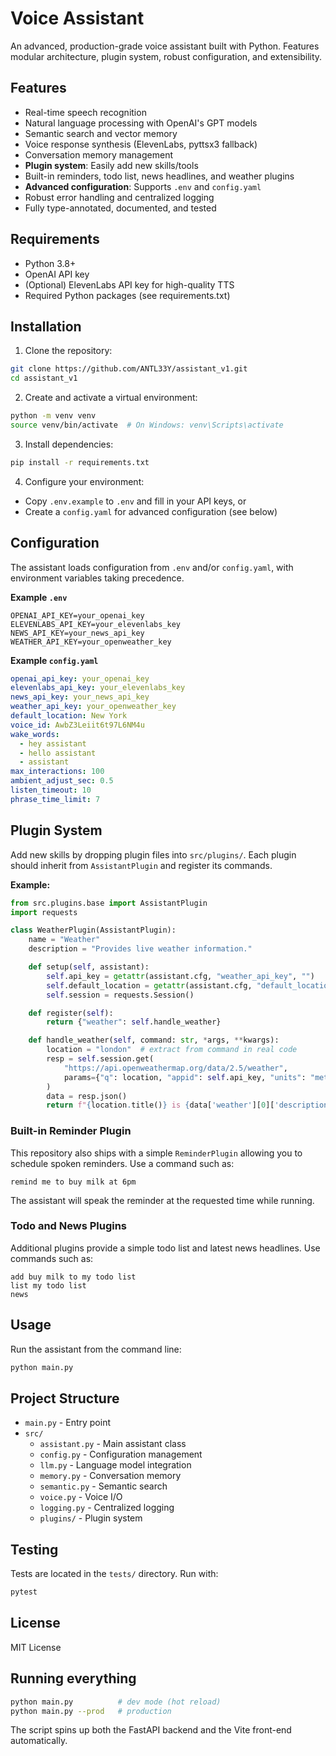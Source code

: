 # Voice Assistant

An advanced, production-grade voice assistant built with Python. Features modular architecture, plugin system, robust configuration, and extensibility.

## Features

- Real-time speech recognition
- Natural language processing with OpenAI's GPT models
- Semantic search and vector memory
- Voice response synthesis (ElevenLabs, pyttsx3 fallback)
- Conversation memory management
- **Plugin system**: Easily add new skills/tools
- Built-in reminders, todo list, news headlines, and weather plugins
- **Advanced configuration**: Supports `.env` and `config.yaml`
- Robust error handling and centralized logging
- Fully type-annotated, documented, and tested

## Requirements

- Python 3.8+
- OpenAI API key
- (Optional) ElevenLabs API key for high-quality TTS
- Required Python packages (see requirements.txt)

## Installation

1. Clone the repository:
```bash
git clone https://github.com/ANTL33Y/assistant_v1.git
cd assistant_v1
```

2. Create and activate a virtual environment:
```bash
python -m venv venv
source venv/bin/activate  # On Windows: venv\Scripts\activate
```

3. Install dependencies:
```bash
pip install -r requirements.txt
```
4. Configure your environment:

- Copy `.env.example` to `.env` and fill in your API keys, or
- Create a `config.yaml` for advanced configuration (see below)

## Configuration

The assistant loads configuration from `.env` and/or `config.yaml`, with environment variables taking precedence.

**Example `.env`**
```
OPENAI_API_KEY=your_openai_key
ELEVENLABS_API_KEY=your_elevenlabs_key
NEWS_API_KEY=your_news_api_key
WEATHER_API_KEY=your_openweather_key
```

**Example `config.yaml`**
```yaml
openai_api_key: your_openai_key
elevenlabs_api_key: your_elevenlabs_key
news_api_key: your_news_api_key
weather_api_key: your_openweather_key
default_location: New York
voice_id: AwbZ3Leiit6t97L6NM4u
wake_words:
  - hey assistant
  - hello assistant
  - assistant
max_interactions: 100
ambient_adjust_sec: 0.5
listen_timeout: 10
phrase_time_limit: 7
```

## Plugin System

Add new skills by dropping plugin files into `src/plugins/`. Each plugin should inherit from `AssistantPlugin` and register its commands.

**Example:**
```python
from src.plugins.base import AssistantPlugin
import requests

class WeatherPlugin(AssistantPlugin):
    name = "Weather"
    description = "Provides live weather information."

    def setup(self, assistant):
        self.api_key = getattr(assistant.cfg, "weather_api_key", "")
        self.default_location = getattr(assistant.cfg, "default_location", "New York")
        self.session = requests.Session()

    def register(self):
        return {"weather": self.handle_weather}

    def handle_weather(self, command: str, *args, **kwargs):
        location = "london"  # extract from command in real code
        resp = self.session.get(
            "https://api.openweathermap.org/data/2.5/weather",
            params={"q": location, "appid": self.api_key, "units": "metric"},
        )
        data = resp.json()
        return f"{location.title()} is {data['weather'][0]['description']} and {data['main']['temp']}°C"
```

### Built-in Reminder Plugin

This repository also ships with a simple `ReminderPlugin` allowing you to schedule spoken reminders.
Use a command such as:

```
remind me to buy milk at 6pm
```

The assistant will speak the reminder at the requested time while running.

### Todo and News Plugins

Additional plugins provide a simple todo list and latest news headlines.
Use commands such as:

```
add buy milk to my todo list
list my todo list
news
```

## Usage

Run the assistant from the command line:
```bash
python main.py
```
## Project Structure

- `main.py` - Entry point
- `src/`
  - `assistant.py` - Main assistant class
  - `config.py` - Configuration management
  - `llm.py` - Language model integration
  - `memory.py` - Conversation memory
  - `semantic.py` - Semantic search
  - `voice.py` - Voice I/O
  - `logging.py` - Centralized logging
  - `plugins/` - Plugin system

## Testing

Tests are located in the `tests/` directory. Run with:
```bash
pytest
```

## License

MIT License

## Running everything
```bash
python main.py          # dev mode (hot reload)
python main.py --prod   # production
```
The script spins up both the FastAPI backend and the Vite front-end automatically.

